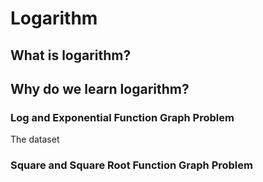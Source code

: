Logarithm
==============================


## What is logarithm? ##

## Why do we learn logarithm? ##

### Log and Exponential Function Graph Problem ###
The dataset 

### Square and Square Root Function Graph Problem ###

